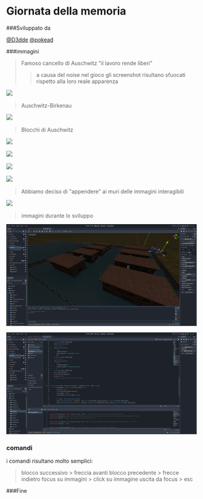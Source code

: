 # Giornata della memoria


###Sviluppato da

[@D3dde](https://github.com/D3dde)
[@pokead](https://github.com/pokead)

###immagini


> Famoso cancello di Auschwitz "il lavoro rende liberi"
>> a causa del noise nel gioco gli screenshot risultano sfuocati rispetto alla loro reale apparenza

![](https://github.com/D3dde/giornataDellaMemoria/blob/main/2025-06-04-225046_hyprshot.png?raw=true)

> Auschwitz-Birkenau

![](https://github.com/D3dde/giornataDellaMemoria/blob/main/2025-06-04-225021_hyprshot.png?raw=true)

> Blocchi di Auschwitz

![](https://github.com/D3dde/giornataDellaMemoria/blob/main/2025-06-04-225210_hyprshot.png?raw=true)

![](https://github.com/D3dde/giornataDellaMemoria/blob/main/2025-06-04-225220_hyprshot.png?raw=true)

![](https://github.com/D3dde/giornataDellaMemoria/blob/main/2025-06-04-225237_hyprshot.png?raw=true)

![](https://github.com/D3dde/giornataDellaMemoria/blob/main/2025-06-04-225245_hyprshot.png?raw=true)


> Abbiamo deciso di "appendere" ai muri delle immagini interagibili

![](https://github.com/D3dde/giornataDellaMemoria/blob/main/2025-06-04-225254_hyprshot.png?raw=true)

> immagini durante lo sviluppo

![](https://github.com/D3dde/giornataDellaMemoria/blob/main/2025-06-04-225654_hyprshot.png?raw=true)

![](https://github.com/D3dde/giornataDellaMemoria/blob/main/2025-06-04-232438_hyprshot.png?raw=true)


### comandi

i comandi risultano molto semplici:

>blocco successivo > freccia avanti
blocco precedente > frecce indietro
focus su immagini > click su immagine
uscita da focus > esc

###Fine
